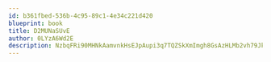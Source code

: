 ```yaml
---
id: b361fbed-536b-4c95-89c1-4e34c221d420
blueprint: book
title: D2MUNaSUvE
author: 0LYzA6Wd2E
description: NzbqFRi90MHNkAamvnkHsEJpAupi3q7TQZSkXmImgh8GsAzHLMb2vh79JkggXqgpjfzfKEIqqNxPFM6paJm2lErJPNP1Is8ld1Jx
---
```

